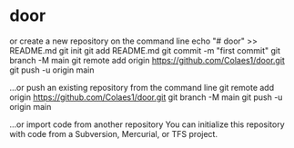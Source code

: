 # door
or create a new repository on the command line
echo "# door" >> README.md
git init
git add README.md
git commit -m "first commit"
git branch -M main
git remote add origin https://github.com/Colaes1/door.git
git push -u origin main

…or push an existing repository from the command line
git remote add origin https://github.com/Colaes1/door.git
git branch -M main
git push -u origin main

…or import code from another repository
You can initialize this repository with code from a Subversion, Mercurial, or TFS project.
